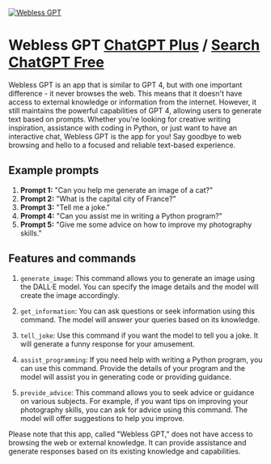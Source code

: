 
[![Webless GPT](https://files.oaiusercontent.com/file-q26wtphWfDnwQkCC7DGjA3Wd?se=2123-10-17T04%3A06%3A02Z&sp=r&sv=2021-08-06&sr=b&rscc=max-age%3D31536000%2C%20immutable&rscd=attachment%3B%20filename%3Db18dd39c-ec19-45ee-a768-97621667e96b.png&sig=%2BVPXOeAF7cT5Iq45USwN2HEmvG47OUYFEDbkX8L/6BY%3D)](https://chat.openai.com/g/g-fl52VnOvB-webless-gpt)

# Webless GPT [ChatGPT Plus](https://chat.openai.com/g/g-fl52VnOvB-webless-gpt) / [Search ChatGPT Free](https://gptcall.net/index.html#/?search=Webless%20GPT)

Webless GPT is an app that is similar to GPT 4, but with one important difference - it never browses the web. This means that it doesn't have access to external knowledge or information from the internet. However, it still maintains the powerful capabilities of GPT 4, allowing users to generate text based on prompts. Whether you're looking for creative writing inspiration, assistance with coding in Python, or just want to have an interactive chat, Webless GPT is the app for you! Say goodbye to web browsing and hello to a focused and reliable text-based experience.

## Example prompts

1. **Prompt 1:** "Can you help me generate an image of a cat?"
2. **Prompt 2:** "What is the capital city of France?"
3. **Prompt 3:** "Tell me a joke."
4. **Prompt 4:** "Can you assist me in writing a Python program?"
5. **Prompt 5:** "Give me some advice on how to improve my photography skills."

## Features and commands

1. `generate_image`: This command allows you to generate an image using the DALL·E model. You can specify the image details and the model will create the image accordingly.

2. `get_information`: You can ask questions or seek information using this command. The model will answer your queries based on its knowledge.

3. `tell_joke`: Use this command if you want the model to tell you a joke. It will generate a funny response for your amusement.

4. `assist_programming`: If you need help with writing a Python program, you can use this command. Provide the details of your program and the model will assist you in generating code or providing guidance.

5. `provide_advice`: This command allows you to seek advice or guidance on various subjects. For example, if you want tips on improving your photography skills, you can ask for advice using this command. The model will offer suggestions to help you improve.

Please note that this app, called "Webless GPT," does not have access to browsing the web or external knowledge. It can provide assistance and generate responses based on its existing knowledge and capabilities.


